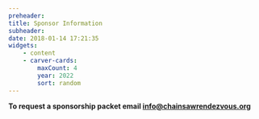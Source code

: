 ```yaml
---
preheader: 
title: Sponsor Information
subheader: 
date: 2018-01-14 17:21:35
widgets:
    - content
    - carver-cards:
        maxCount: 4
        year: 2022
        sort: random
---
```


**To request a sponsorship packet email info@chainsawrendezvous.org**

<!-- Sponsorships can be [purchased online](https://chainsawrendezvous.org/sponsor) -->